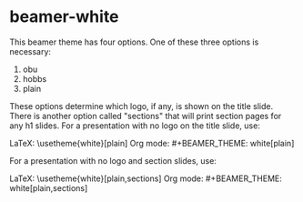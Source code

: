 # beamer-white

This beamer theme has four options. One of these three options is necessary:

1. obu
2. hobbs
3. plain

These options determine which logo, if any, is shown on the title slide. There is another option called "sections" that will print section pages for any h1 slides. For a presentation with no logo on the title slide, use:

LaTeX: \usetheme{white}[plain]
Org mode: #+BEAMER_THEME: white[plain]

For a presentation with no logo and section slides, use:

LaTeX: \usetheme{white}[plain,sections]
Org mode: #+BEAMER_THEME: white[plain,sections]
